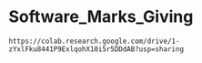 # Software_Marks_Giving

```
https://colab.research.google.com/drive/1-zYxlFku8441P9ExlqohX10i5r5DDdAB?usp=sharing
```